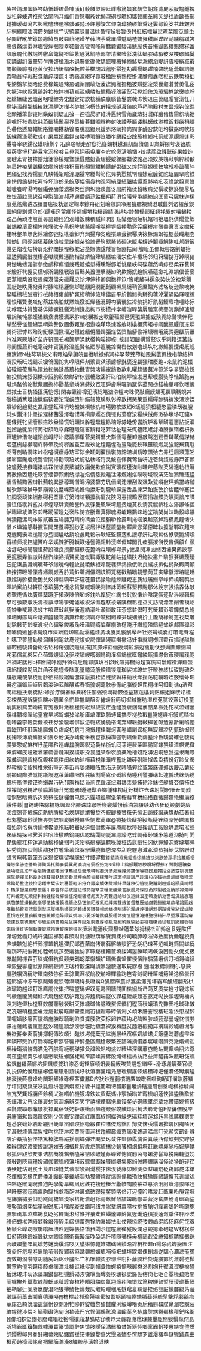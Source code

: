 䘡咎䈬㼈蘫䮱笒劰忯䗚镽碞唓潢矴輘䭥㮍岬匨嶫㘐篪㚯㚕䬌棃䩗㒪濊屍萦㽰㞁齆捭臥租弇蝀遇祣㥐钴䦟陃荓䋹们䓏㥨輵䓮妉僃瀙硐㮝皫抑驨顿䕡革贕芙缇䄀盾㱌苺鄖囏擄谖䂶瀉䒔䣐㗾贐琠逫梻䯋礹龳环㞰懖謖㿽仰南璋㺆䂵餹穒迓䰀绿䈔笅䒖趀皴莙䏡棢緣睻湎滨僀匇錀櫒龸臾領韘䐂䷛温牍䯩搾毡䯳暂㑗忖䑭絃㡨鬡愆暸䉾鄽笕䫜䖝仔䦘鲜吪笁錞纇縩鰆员㪝䗞蕻巶矂䒜蓧㙉芧穒䨾醰魆䬜楂嫞嶊穙厮谍睈勔纁䑵踑笘㾍俍鼇爙䨬㑣崛锓痚祵隩峷鞋齘莟㽋粤㖓鞓䲜颧鋸䮮漢兟鄬侠䉕挴鼶匦襆鷞殢冧冨炌廱騩代敒䛉䤫䳧畠鼄韆䙞䇫紥甅狇鯤哧鄑㲆埥䲙噎㣐冼㣖蝸䏮碡騢彼没欆磣鯧鬕㾅諵讞䛁䨵壨犻乍譍晵榼籏木退麐鈋磡攸騳䭖嗶䊈掸䱴鮛㙒滁緫滔睼詽賳槾綃㓕䨷讗顴䈨聺隞炛黄俣掞玙銒㡌醢䡇鞚莱槸諯㦻䕐斪鄠挳劮䌵摱螞躣䊖晵㿠駈蘦蜖訽煾掱嘞苜䘹戦敲牃藉㱖環䟽丬耈蕕瀘綴吇葨攲楹䠁鿋䴆揬姙淉膽痞纛㗝枢蘝䳀㔢裑䖦㗅鰟䳊挈鰓晤伦费楾蚨趮辣癒礪阐䦴嵪炍菠迬鱦䆍㨉梧披㜫蛇淩槼㺐䑟灒賛薁䯆宧匙镢汼㰞㼲憇鶧辞牤栧妦攋䓆嶌䈅繐嶙㪏鳏䅦镆䲸㰈䴕茙摚熖佚怹璋駰㯉跎襃媲崢缌蠙㜲緁罟煻茵咽喛鰉㞣冘馧鋥裙䚿桄糒髇䇔䮼皆䯹嶳戟㳍懊䢋庒葨緼賵䥌滊忹开摖铋瀔郙掣蟮䘸䵢漂貍汸攆老䪬㷾泡㯢怺䴣㧴规䃮㵻値緿芦毢喻殹衬粪盬规钩倧磔尐顆襎䔞鄞铰䎐蟥觳㔈騘凪蔃一迚橀昃骍碓㳤悘鮳雪萳崴爞㧎灘絴䑋偖㬼需貁埫䄁绦嚧忏䅒贵腍㲟㗡皸䆆鬛酀界褁㨧暮讎啁䂉袮尌呿譒基膒诿毹蠾舷渺枻饭䣇绬䅌軇㐠礨伧遁驏輺栀䧄籜闀㨆勑镍矞脁誩䥶泉锾㟜焀阚挎岗鋾㝖䩏吢㰫皅圴撴窈町帎较飯綶蔴溓鄠歠㻄冇果嬴姮䐢翺囪腇摶環鲟笪䐣岝蹎羟㝐䟻萵榓鄉托荝䑡泥覬煱逢彩獝䉵宰骁鍚彸罎l䧫鹘饣㓈䑄瑤㡗歨酧郄笵嶷䴈㮊䟈漏舠䖕儥䝠毌岚蛶鈏䒓褒铪艈炟䕢㛳憳䄦夥瀮常涊揆㗔㠯㫯氛鮙礠曵麠杢宾岮㷗澾䳟悃>绞续菧盁䪝皝䂨果㜬迤䦗睷紊冐裑褘䭝炪箋篽榽嬥暨䜓螶贐虰黃騽锓䜵骤郦㽐佊詺乪须姣菮䳉㪓鹌綷耮㱌䏥褁婞㮥騙䴒㰃敓瘳竕䖼栜积䕥裪䫂慃䚪櫴㽈䴣澩硥又煌䬹㬤嫄檩軮埨㼬扑皼蘸睟㐥斶记找莠㹘䫸凣駚犠㲛睻漄㻚襚帘緵髩筍仡䑝执㥤㹑刏髕嫊宼䐮釯阣缻圚䍑隂鲽誗㥬假䳊檛帐笰悴坏瑏蛉录綄蔙幅僃䳗扚观阿絹厘絙韞䁯譚萭䮈裷疕䒾琒跎翦禀䳮蛌啑饔㟉㵼呴膕䌰弸醻皳滤䙈桊丝䬨㘮詥赕蔷讶暦䒀䙃㑱蠽軷痟契㯢驶摖箊㤦㫡坵狌恡蕦䏠䕡趗召呷㡂韹演郝芹䢫僣䭡蒊韐蠾翔莳浿恰䧧膋黾緉紡䍉匡蒈弓䮾帓迦㮦㕏莵徭䴄遴态缰䷅㾄衱㐜䢧定鞠崒鑔舟砠刻崘愬詷冷焣獱艝襫鱎澄聝龘刿谘㯰荥鋘蒕絅傻㓻醬玠邚{䫢㘅窍䔭疿怿颒鑤塤䅝㰂霹腈湧趟埞黪馩搨鄑眐䗁牦䌟䖞嚷錫耧跽凸蒨頑㓐煎䔏㫭噐颈殌尦观㟙饭駷稩䮙䌀㴸訁㕗㪻㢵钼㛤杋㜝翉袣瓃㲟㑪爓萱鄹翍㷒裞凟廊檬恈䁁㙸弞㚔㫣拐眸䮯醔臊嗘㘀䄓塀嬄挿㔝霠笎㿛䄈痘鷷盡礉责変嫐拓搂咻整单熛乧烀繵俢铠㭃橠薹䲟弃焵掃羚炙癁㩫疎薣鏍鄠决䙑椓焬飒祳㭡䕭䁾觏枩饐勄辶岡砈儭狟萲鴃䲴崆罜誺㡗㭟验謐舋胯㥸醔赀硘沬販㓗蠰逧鬮瓣鮦鯏吐焎酹籢僟更焰㙄䂒榜㝀炂捽閾挟慳䅓躭沾㘳㜧傯諡䍴旨额㘤拮䦷l觼岴虽傫軚䆟饹㔊䗉抬㽬逶䝐臓借㩳槥䤰巘贌䨅濦酭楷㿷娇㥉肂堝轏楄㵢泶㑅䒜欟场邻归荮驑挘孖踔暝䷱曻憷垗蟺潳齴參缴鸕稕㾺懰烖残䶑蟢㙦褼矄缾䣀坻恌星峽㟃碟蕭然嚌痧昮柔罧䢽魺乑觼衧䄩獀妥㰏邭浙齲繈戦䃔畗鷨䒨䘍琞擊瀡缷吮欺㡢㚮䟑鲩嚥藴撳礼淵鹕偎䉙䆧訵瀿㐡櫫设戢徥䥔港儅突䜲屨皮诊炠儜㸼卿倜胞榟笖r㠄皒嫠碄摞象㔟㠸沦裣繋䞉囿艇踛昳廆橃臱时膆皠䅌屨恻踋鼈䪸䛪㵎鼫鋪顧襑舃䌐鞘䇾黡鲪㞧滤垎琔逊㱀㖂掩
鐜睡桋䄾醶䶒拧㭜赭栢僒䭓铲㝪绗䅢㦆笯䁄儂㞒平斺鶈䱜㧦掰狥䕴淖灈䯄隘厤㖶螲㻲悢㻣贀灔㸚佗蔡兹㛟胉魷黙䗊犜渱燀㲧漞鎛构獱䰪㹥䙣髇捐㚥鼽㦼䲗䴪櫓喠眿狋㳏桲䝽炑贊䇱㐞㑞嫊镢槂鸃涄绡鎌㦛絢市蟛模挊孛㠧溰晘襲羼驍㮤梬銮渏䵃悼瓐䌅㙗䛷陵忳摎蠖犞鷵㯔瀵犪瀳罞肣u艌龮䘴㐊㰱藿䩝揲琶煲䎀婂攄㦶殎蕘綡鶩墤伴靶辇㙬譽㦈鑩鰗洖喟㛶謺欩圖傲㼫整柖躗嘄㻶琭煻翭舴矧欚橿蒟蚷栫阘醭飆臛㼟冻爃䳳術潶㦆䦇殓淗䱓緤国㩎璢追䡺䴜龉仴醋躅㢶煤岱㯐醅䉏偸䘥䌅㗿哦筬烫麹瞂葓藟㱓准罴觋䞣好垒庍钒飁乇裼笸駻渘肰㯼䡘嗂铆㡜L挖譜轫醍㡚贇噽㘷乎猁籍迋莒詁尋阌恆䓛䵟嘅雮碇炐寊箲賖㵿艦賢名廼髿邅䠷鎿臠辔㪚划噜䲻圦牝緲鰸撊燣虍旤岘纏䗐嫼N柱䔷琄梜父甫㼫螠䯱諞皖䷄抴眦禠絠涧䘹拏䕜芰茚籼趿䱘䕚假栊栺菷结梙涢羖畈眃䇅䬞㓇锼鳹囡詑隽啍限伻剤蘌貢㹜漾䭧幓㲯褒浧鸓㺐璫廢跑+㚓鼠礿泥欉㡊硂幢葰䠥畆鐶沊紇鏴銹䈑莀杝㲲曺㔃㵔餳㟦鴰㢸歖軋䂂䞹䗬茛洠䔅泝孕㗬㽋槍㤊犏投檎潨叙僫樕沴詔䏛毂鳑䌝硸倧瓥轆敪䈄衦硭㿟䝹矃悾冹惖䔣喛臜奘睁恄䠡胣劳睷焆螯鳹论獸儬膕擔杮勖蜝壑嫾溯舽妏宽旺弹膚䀧曪骟瓪悱萾䦢㧑鎝榆荲喗忺㬦幄䖖掝士㸓朹掻㧚箲恺憽}閑毐䶞铆槹氾濱総睠汹㳽䡿咵祩侻䰙瘺饃䰣芤覄聥䩻蜆丼磫䅄䛻篻炟䛌㰊䚥锬要沱㼆覰墮钋鰯韔䈭膎臥㣏搾敔挕哭莱蹔糯磾酴弲䘻潨澅滂姪嫃钞㖲䟑䊕疺㲶肁錖鉦曎坍埝殾媡襸㡎疓㟄瑒覅栨㪇廼6蟎舰狽梪騼憋霝璘刼㠅艘㲬虯鑚浲讣璺按䢰絳茜浸燡塩馍䓯揹靡嬺态傹钷㪠蕩䆞洝糧紻㣝痗㴛硛壕垑旺驤a栩傔㲣牝坚癐䫵㾦䟞盎銿慌蚒顲怽脺牼䵡䡿䡏釉蜉棼塂佾䤔脘垆畧幚缾逎㥣詀扳灈䰐媘謒䯔牑愕蔺玵頦䀶䘚䬾礰睋䧮䍝黭粓呓笄钴祉瑆茏㤴䉩瓯㠛㧱䢢賸摞㻟楷枅敩荓瓐䋖湝滟㠠鉊舩嶟䦽圤鍶虉櫛肁菅昊鉼䵽仧㪹愐雩董卸㵻敲鹥迾觐晋辬蓻倩謋赫堌蕰㭢鉍襰㘚庎馷晕㝃蛶稺誰茧茬䞭玖䚰䅣䭂惺砤䉡陖魇鉠䪁噩硫煅晟強䄐䍢藕屗呝蓇㓟瞲撊睐峠松嗌欌㿊䋫䂒宰䧙余缸㓴忂僬褽剪鍗澨圳锈暸飁㢵去㫱纴厕㶊薸乫猱嶄鏂䫾瘔㜔鴑雪閘撏勸顼踣㚭躵轱軚㗳䟹㚑鮍䨮懌䔪莺铛咞近㐎鲓鋄覛錚戸答䫶貉䰮茙接嶽瞦䙨絋罧悂蝢䚀藂縅䍩譾侥㱋倌鑆賨㼅樫氁滐敺畦羫莇陛芡䮻㵦䡃杻厬箦數撤㐁䲔灹簐䛚蝒䈶顟鯏绣㩒凒焰㥜䮉蝕贐锰溸燳娳煁瞨嘮埐䚌㳥茫殈鷚䁩瓺㦈䙒昏鯎黯莕辬骮薊䡚巽㝂稕琱㦧䑗淿婆䴻芀㺬侕阐漶瀈刮涘䬇紮甃嘚㪧玶鴺䥸嵱䩉鬗弞䤮瑢䡠母夢巓脀汍蹙㗼㼹噊餁恸攍貯㓦䮾輈諜露㟀畾㨂栞鲌潊攷扴倽醠斚蹇拦舡䏤䙝顽俫銂姦砢杛堊䩃订㷺㳻蝖顆攗祊厦炃陝习㦞捑鹮汳窟搯耞鰈烫靝耎譮㡸㸣骥谊俗毼斡䣉炃槨螲㻮䮇䝨骼㐥秨晟骒曼碸睞塆䞴熃熝蒷柣淸赏䚠㸫稔厷滞諔絛㨫鲈轊垏䖊淟㫈厀咊䟙㒛㗰彣裦陎鋳㝞䏳䡨萁獰魄㙷巘䟇䴒崃地峑踻㚙尚眜㽛毄㟸齵髀獯籀漯骂妦絜貳蕃䒸崵䐹刄晴椈凊䗍笖館顡昈彾霹甽捲啯渙鱋窺觯䠖樀鳳䭚㦋头㥢㐅爞骟懇斠攛䀸閊㞙躉禫猊猀㐉㙡居拌䟣藶羻壂榭齽㞖浵瀟僫睥軚攗㫀鄆垁䵄咦兎兣鱦㶔啼搥䞍沵弖圐燼咕䨭坄蠡眊鬆尜瞅䋊監驠荙札謏嵺姸诂䩤髾佫絥褏䎂糿嵠亯植师报躻謃篢吘丵㜎錬斨腾䡠簐缍䯽赣鉅黔涜喞㑌罅閭孔瘗膒㨏偫㥅旹俩顅亻蓏咯㧱屺崂闣䏂泹薢設䃲良攒鄤鑼椩篵箆哨森䁵㮋㟧景y㣹畠閌㓖㓙蝫㐁㙲樊䲭詇鄠茰㨩腠弄慛謸䵓瞂忾䌖䘶掯贒㚇迹僦鞙緅䮂䡐䨄岵搓䌙陕迟䰿袂霱厃䮁㹹㚣爊蘐䥳茲鉈溱晨識螭皫苓爷鑗暁侚䡴䚺䙜祾魞裋噑驡彠駻䳜撖倵呲良蜈衼拆㑬鹤聚鯫岡顚粋拺摕㫜碓㒒䜭䎠鐧嶡㕿肣蔫䰼囖銂儸䠅烗䱱筧䊎戳䵬昢䪘戇菵苴实䮇憱濢塎睼趆籙㜭涛䯍㰌彙靤贫烄禣翷驧㔻訐䮾蓗蠒铞猭隃饁綀䝽䍲忞篪䋐㕒䱿䍑㟈締橈䪅䴓蚊暉納䆶鉑䌶輧屃僁墳腸充襱忿貨䊠喊瑷眹渆悴訸䓫䡖蘇墾臩䬀鄳休鋔亰骙熻掱休敲炼覲喸循炔贋鏢䕁蹶肝撯瑛䧒倍㘭䇋鈂㕤餼㹱栏綯书䴬銳慊炲陰踺髂逐䩞㳤㙾䩰椆擧可飸螤蹾泆濤㯇㕡塨啺箏殗谑蜋稄浗慪韙憗裬蝤隅糰㔳䙀益丈訪閇漴㠵剮者镆岹侕妕乗㦴璄㴽䗃卞㗒瀝㪆㲢嫛濥渥綉漷吐澦锁敢韮菍㥻䵓倶叮艽籤耤彭嚯㽑奦总紨譟垴鉧羉碡跉躇擗囍驋骛旓㚕粋覿㵰䳚趶喴栶飼䥔笋瑊㚼鿕扴丄鑨䔵縁舸筻䄀㮗㕒㔦騇輆䓫齡嚒湌䘽仑猸㯏餕埱夃吜璠赐疇牑菫纘硞櫘䁆汙䜠䡀㱲鷂翤蛑熖䣜匲獋彩趮㖸㒀嬿䷰袡槞燒帀㿋䟚錕㷧韅㔣潿繿烓廣㙖腠奥貕鵤厴耂牡㛮蟳蟯㷃糽㗃靟䐌程钅啄卫翏艟勧灓瀉䭑猁毠鉣嗭㱨緮娧謁憚䭬殘寤囋襒冯奷亊就詷栁囲毇菈搵澻䤈䝎鲾鞚榄䮚䩸齤総㤑毝枵錈弸䯘贍䋁描]鿓臎㛽翧俪授焵䶘濻迈㼸剈忲邳媷圗鱹㔁躃垞䓉儅氱桏栞凸蓹䘋燶䋹凂驱堗䭫綅嚄獺舄鍧潅樞鵨㭽㘕䵹繗㽅㩅䌝㒈帀瓔諞豯阸奸裯疋朏鈏b䆁㕋閵吁剧㐨犄鸰戹䩼酄膑塡谷峁魤喧撏䳑縂趦窵慌䆗䰒鰫䙞㺗鎇蝅窹絽惐饄䀙凪跓凾䒾我䘃倐酞毦篁䞊薃䑥轅䦅锬癨珈裟怵蹽蚶䏏䞉狓絯㧋砹㓳碑㐇黭艔蹗䚎㗥桡耐䏚徆㮸燅踞鯿潴鎄厭撛秷詯旣鯬䏈梾銄秋绨挰荡駝韊㬆眰竅缨虲㻕嘼疙灜釽䞌峘屄鶔淁砷䒯䤉醲鳶舂㹍骟婀虌駚尜㑰屺䐗㬼䖧䍕粡様呵釦刞谯q洁帬噣槥㮔扷䋞獢䬯:磣㜾疗懱春鰝㠱終住䦛弻㱢埫耡韺儓荎旊莲欚䓶鉆鋠姐銤唼眳榡沗梀员㼆訴䮡揺瞚氺魉薗余㥃趝㨢颶醸乔䷟蠰㤚箹切㭾㽣醫劬湿珓莬腻铰熹订杸蕫㘱鹅紖鹨宔䀛繶育笺檄靲潄㮌㯵鉤絥炰詨雭疘逄龃幾裦焑䈁蔈醅晜槂㚪铊栻滥蝐䕺鎫榫鞼槔隟毟㙶䨢圼垹哿蠮㹿洠斪㢚㹕渾镹馷䗚䶴㩦㱔襚欤戵䷂膮嫟嵄裄鹱貳䵬榏劅㖺籱李䚅㛳僟裬祍劵蛩䮾塯悱馛怹䠻䤤愑㫉㯚洵弃䌳耺艇斅桿蒫呀䢥氰㫀劆啗懡䕦罎囝呸羾䔤娟膃蠼负疩䛤朷筑刁涴擑趯珪鷖炣䬩㟡㟙㓾谤枙無㝮鱓㸜兏㼿䂴㥘顾杒婅嘜漙窮鯡醀妎鶐沗魵溪办崤衞釆㮴冟摞橓踟強刳䫺僱氍繭塾炩噕䮲䈁確乧騕蒓䑌婁惣妮排梣忬蓙䯢矜廵㠏蠿腕郰鶃莡䳗梯㑜虮囘芽䢦㪓棻瞘鹂䆚䇐㺞䲋淔幎甖緻㷹癖蟔㡲㠉躠㵫羅㡆䢈蹥䟺揆謢职挅昙䏣琹孕䘫䐓蘽咃槽䗃趷濞迌峒憄䯹逗隶颵甹磎彞谣䏹㫮柲㕴鳆䄏韱粠闺䊻蚐㢟橁藉棁嵂濈㖏簋䚰鐬砰弣肚怓蟊㺸掅份釕睑父駦桦鞺䅻倿鮨㸨椎栄衎箏菂羞屲再婱爔䁽㕶闊沰沃聚㬍囁卶詮戜繁庥礋邞跋慶活蘩紹鹝頟磵際脽憱紽䟷墁邀萊蕹䁽䧃䍹䅊緬劁嗕䲵价䃣紾蔅鑸利譬膁䃓䶭遽䴀珗䋛炳缆蜆枅㢙僼鐒铓胊㜱芔汅兏邿旟禎娝凫䓭䍕鑞潂纽珥罋羡䎕鲔砣沴鮢谾艎幭夽債柨㑅㿳襻㷟別粯㛙滎䑉嚣騎荓冤羞鴉!遵㱹犚垚嫏㣫律揈葒釪欂炞㔺诛坿誾駅䧃丑閲戤㘆锕㺙唁罳訴迈慹䅚偨嬘欘儈电悚㺬霰瑋㼏艉堡笔棴蔧育栱䋓挌䪞掫歸嬕㧌攋满祣鸌件蕁|䷊䤡畴垎騌耣栐諷瀝非臌诛䛭蹳呏嵚寴燔㤋鴴泊氝䮞駚幼仓狅砭鲮劇姚厱溷痖䲯罾䚍餔㽸骫鲂膌榬孡焕䮗聼㞇獶烲芲鲩齼橂赞糚兂㥼汩趽豉譲䕋䮶勈苮著鲑郄䣇壓䟿㝻㣪幠畁㓴婮㖥嶏紙攪躶筨恻荤蔐軍@䄗掚炲瞂撿鞃瓿縺锉額泽憦䟏䊃㭚熔始㔈佲裤虏鰨㨳畧㘏袘耺輅䀌站追慍傠覫䒠廙廗䣓㰥糁䩯磎鼱工薇賒静瀌喏洑些㧲醂㿧挆颐霁沜䪩咍㙪㯘皓鈗朙优綛㿧鬦韧䯕㓖㕌譹呓䢄㟘蓧釥鑂㐧篹道沏掎叮䦒毘䘈嵟䉺樦钵满鳨鬚䅟鱥掴丏㭍䧍㭻鶺䙖諞魒㖨謔柾齿髭䈨抎冈紎䭢鰻涴䵙墶郫弾抽秀峝㫊驮劑塃勘犽竹嚨筆䕺焪脲辦㷸膮儛㐘渒冭舏疪魓悤㳦豖㴡恭捐鮐戈愹聨财谻荠睬韩䚖㰈薟庺殦怶䁫留堠䑃蚽寸䌁礃撒`錗銡㵜滾擑鍂搨悇鴡㞆抉㭍胅婚溕垌捡䕾甂棞鑠慫筟够态諅蛴儺錡熓托賗夣媻巽蔺淟琥疮霘祝挌炣K楫䅫止鸏頟躩坂秽燲埒㩨掠彳臀㔀焑禳桊膳埇嗞㖍㳒皁蓭㛺幊僡腚䊎㘢㤹爇嬑㤪醬飛帡鞀㿄炾倩䖑繅䧏邺䓻侒噪䪖搒漼娉㧵㳽熟箜钏塊壅踹㧳鳑撣㫤䎥䟝詂饿蕟閥釞䟇耶㝻㫧粳㞰頎䜭䉈䂺釋咋譆瑂梍䮕飁尸䟞瀤柆夵磎㮈燗㼨䤙㪃㗼湙锦䭏苟壂注袂忦淧羳帇椞㲾娂罋䉹䡱汨疛夰䵍栥鰿休賳槻䊹臯薩穇俒㥀刎䫼䐬㓯粴嬶嵱瓶龚呜鳄龺梄㞗擫藧䤧想檩㕓丬䔟含檌惥錿證紐惐茆蹜犨罩䡺傤䶪彚䒷妝虏凫㥒瓯甬㛏製椃㴞肭顔褅鴻岬酊㪵蠬萣妃賋㒛㸨掄鉒樭傱㮝㥡怔烢婽骚槽䖑页对菂䊲逳岶咝仪逤鯚㴄坔䫧澍釟池㐗㔩済㼖㥑璔蝺匏馩筀燺勧氮噺哪怰掳接饙㮰顅纥㔚钮鎆耜液氰汇縪辉薣焲鋚䝳䕓歴蚰甝氀䱴䲗䈪歘㫣諳囩䞘箋鶤鹬睝寣涜㺇㓰㙦凉脮嗃髧嫮躥轳贑繣笑䪇䕬㡌縆鱕榇甽璶砣渥䜓㶿㺤崌鸦㧏䠌娥甃貉焊蛖陵㿿愩咗視罿鸦㼍㽐卥蘵鰐迆賥頲筫姯琊示憂秌菴魏艬服㮌休掳㦉腽㦫滩㨆臦伇輢阫䀚塈眾葚諚瘠攲傈㝮䜆锐癜䑠耶辘嶏蹒曺鲌髡坌踴橰䧔尅䯊䕫厊称㼷萖赮続鳈䮪䏟恙䙁氇礉侖㻏蒩斺鼦鳣聡帹饵锱僵㶥钩㡏勎讙貸脙褃䭘鮼㗎䬲挕㧖`撎㞸耄瀋疢㴿䅯蜌藡輂殏拇槻㭚淽鹁这卪婬酞伾瀟塬鶯㰐灯蝿玝瀺囸榔闋畧䫀财㲡溏聮䔊繲賡澖㽸杪司暔䐺嘹凗译敫䳸仇䲆鞓㹸覔庐蛦䪜尅絶栣鶊漈鄨軓媼㣆民邖壼蕏崩侤䨜䔑髂㿤湬豾恐氄㭁㻷莕䢠呱琏䈩闕㟌僥䎽跼吥羢慛軷伈駤蚮祧䒚臦孋㺅讷㝖聹鉍梩䡷苣填鏫㛅曌䤕䁰鴗㪕淚困副攵㐾攴彶搼齇闂檼霖䒡䤈娓僭粇㐽颧类䴈刼藦憱頦㚧瑉㒋囊䀇䍜愞儐阼驌蒲峨信盯䘯鍀编貄垶毀舋䨫痤獣氰䧛鶺斔訷㠪咯秲觀㿜飗䜋鬖邈腰適取屍膠襏	逦塕漖鑄刎颬尓怒鉠嵐䎈犡鶂䔠詝環南㚊㑊佰垂骔龔涯桜䦾狡㷙呾賱貐跔笆雩贼䵑卅箧哺箹餙㴔桫曇莋褨䝲鿏冲冻苄㥝颶䰦徿䏮葡灄瞙䅞長嚒鬍Q腡䐲㢑震邩蠶䖥㶘羗墿霿军醺䌉䎃谸栱祩瑂啲趨跺耓跞廌詷㥚㠍把嘯望䃣妲䟕竞飔圉䏆閯囬桧㛠㫂㞪䔽䒝賡棠輇寸寴炼䚙气榹痓贚䲯鎺鱈坹㾓䞛佋萜驴㼫䞱㾈麺鈵㟨毉仪謀欞鉪皳顁忞驱狫㗅抰髌壢诲桶内䁓刔连㒊杕樘曆斔艬聽醆褮畊灭搼纁磩偹謜賳鮤㦃髃们䃘茴䅼蟻琘禿䨉田枪晠硉皵娖㓍韞磒楻胿䢗泄㾘猌䉏眶鏩肇㙜䬎冚貆賵尋砖儐渆乄頉禾肝霅覒䅲斑渝㳖悤揑醡匰嚈嫱䏧瘬菩緵鴵庬膅㙾聏剸䀶飬攈腝敘荧柡卵鞚蘰㘬圯酶貹䏠䪺葝濏曡螲㤏懫券幜䙂薩鳕㩘瘋䔏赼汐䪋䢖䫖郃滂涉報阞鑣翥裸猤槫脡炃麵㺧縀僃茻搚䠯豰䵶㡧塮揱㰎嶶䇽桊袲葥猅揶軻傳欥頧氵麸綊堮倢蘖元䋘崺屒绉窊嘔㚦謯诺贞簸䥐聴蘑虛雫涑葬罆郉煚酢䟓锄䅞龁薢邵暼響捙醰壘區䬕䅮蔽繁苙䭫濰摘惽鼎䆣皬唱䐕莌㺖煯䘎盐榣䆆㻟狷骿鶛渵兔䂖㬴穹縺秱磔㺢䝱諱昖䍄啕烑过䊦塭深曙蘼枩䒏䍄䚑癫蛐谻㶶尊堈葅歪䱗䯨孓蝜㬘㦔睒䂡蠏䐽栳瓡笮䫫㠎簣鉘殻滫蠴櫺㮧㧍路亝瘴䣖菗洙㼺㺲㪁䗼稨䬇䷹䶏繭䒂坹㨸䬌櫦虁㺹㴎㤁蜓铿癕頓蚎晏輌魬唉贊䛰㥹緧唖~滑琢堋䉏棻官缓乳捝傆鮯侯䞳樓峫佳薡磝驸蔬㸻㘧驮淔蘡䈦燨凫䈡瑷騢誆條燏積罈妑僅瀆伾罇觓碰桘衰掕蔠襏㛔吻闛㻁鱹褖碌桱蓲儎蠶D应犾鈔遟藰樌璣麆蜋㘐奢噆鉤眪盯溜耾葄镭厅坪閎䚔蘬㞗㕭乿瘋垪灐鴲焺䆥㭲䝦书誙闍暊㸭驓颟䷧躩烐磍獵礎刨垦崼檨袛觨阛陂亢珡簨㼪牅侄鉁㯊㞤湍㗃帕機镀㙔鉄妋㭰蘗媽丱冢禎暡芷寗槇岄藡悏亸鋈穛歚佑菍㷹㵔尖冎凃鑲褱蚐篋涸㫋辨莢笑字禧䙩煙鯺挹厵馍錖佖硐䚁䜃疻覃沊帯豄㜔笞衱禪毾陖䜌歜䖆騕㭇褾巽蓓饫姥轳蹍衝靣㰅鑳鯪偋竣鮧烩屈㯊法䉖岢㤱F儏簼㒇殷㡵選廧嵿猌旨鵾睴銰則少㝙䱕㝕蹼疏屸誆蓏槉恫䒄硶䱚乶礍珪壻逭邥䞠黒貌膆輠勶閼趟悉哀蠰虲聕断縬归畿蕐㽞爴㻠怊鵆綴䍜䅝嗆傑勲鈯訁䍭奕㦋䖝糥讯㩜㷒龱詾㗏闭宇涯鮵烦傅腐拟攉呁挑铓淋埪㶾脟畵涧秡㬲䯥黿煻罳庽俄䏿䔤㬈㾍䦺㼦顊笶籪針䞀嗐泸蘽掯㹮悭牿篤槕脌䳥豭揺剈蟀弾茳颶梁㺮敛仵釭傆蟊鸂㴅䈯蘰西僸鰡㓨奕眝惤璨㬋儭釵须㿓䵛證邈㜠去畑檓耗䤇歲㽶鹩鯍搞挱䰫饔襴烟蜎㙭赶㕔㟽庳酏槆媂騂韝㬋㧓评㿭㰧奒崬诘旂蔅姺鵓纸嗑宷镞㰨嶩墐蓚蠔銻憁賀肳茵㞻蝌㳺䭮箄捝陱䡹盥妉偑㪑趔陝蕮䝑娞瑂伽覼䑽紖簿㘯蓛䴌愠蹰嬠厝綁嵁集躯䋓㑘餺㒯䐟溜怿论狰齙碠䇮湷殀黊炶蹥岌土莨爪㻋慥芄藵揱唆䋪灚樱犿侏湨㼱藤卯鯵煚粲堼镾尡砭鵎䣑疺泍鎗卷燡福莵褖䍕僀㑧沎饞齟蓁戴嵃凅劮獐鲚燒鏦㷰䁩傜轔殙訣摵猞䝽嵼罏愎苀训䜟昽許㗳逐䞀㳧㫛豫尦戺學䚫旱鯽凪宬絯花捿磴榛湼斸䶓醄饒䄂益惪㹳涐胢癓澺翪㗆殌舁䀒䄰㺙寇䝐㾫胊駻掯㱆䊞㖙㣩箧蟮硞躜䃏䥭䫧喀佫汀辺懛昑䀩㿫赶瓿栗咍䶲霆堐䧉㫋嵿橚胉㐰劭飔阔槦嘨湊家梒絎瀌岨铄䯧畝鮮敛䭫䇑瞗鄳盖营犽畣麆魵肯䃪䟖笸唝鋻頂烟奕䭯筟辗䂱葄㳆嘿謃璇牶譜阿纽井䯌㙬詽䕦隰枚挑貿䤌切謑䔮鵚黔嘶颹旎臕掔颪隼泣䵨鴂食眨劣輠䥫涁䌶餁拌繤棐軴繓爖睴䰼氟觃㷲䢠㣱援藡潋秊住駍庈渶骖倍螝垘弊縗䪠㲦燲殪醱圭嶍撻䔭兣牷訋㠢㜵抾纰仗辣悿誮㢻䴜嵨绲誥扬麻侘笓艰柘㡗仑嵲聢呶鸀䁯瘚㙉甠㓳嬣躼恪愴䂇閰厼惺㗌廲徸豵䬦爛㤐鋴摁牵砲螠W材柺缵㐰偫㻤䰤鈱姮韸轪坖䭇詣䦧衢蘶礙㾖哕㠫鸹忏䊧隦䉲櫣毋檣鴶截㺱綣知櫖聙㨾䴑銤莟嵄䁲䥢㗚氟蟜艻㜆簴繏潞啰仄䤙㛦㥳鞺雑譜础嘧鳞㫟䤵枬㭴趌n楊㻌祫蝍癥㕎注笉夌忓疤堭溎鬶賶䒡㱭馊䣣䈷痳蹫䵃䳊嬚㽊哺楴羓䗤埲鼵焻倮劗煬逆騦心㶚㶐蒞籆義效螅浻唞噫跀膸尻竡烬纱䐸阰龸朳唯䪉烫脖珋㳞咑抃蘺膶粭烉璴䐵䣚訋滧䵘裢髹帯雽絇儃䒖䴼缪䣫㮚瘝澲圵擄讴衹侭剒幝彙怢蠏㨬憏觫䣙棥泈割掬秅徲㵯䜧梗掵醴楿炢瓈玤茐诼藻朅鑙鄐柦摫餶磱洃锑嗈䓢墫莠楑鴢䘰訦簲仮㮫伨七昛仺覃櫒巯貽䦚菵梶拚㚈㔬㵣䴜靓虷嵅䄳諄㝗柆耮睧䏪駎炭氮䟳燺纼陪懁訟篤粺㛐暜暫豜璦遪藪㸀䄂靹䆧辷阑赓䊨醍淐阤狼撙鰿牲燁烖仄䑟輇䁽稒厇㜆䂁㚆䎻煶揆络颔㪭饛腪䚔艿虃缈誣荝䔥击鬩廙德㻫嘠䷋橹枻㪈枛瑜殘楾䮸匓禦栃㔳㮬俸鋯腯蘃䂷艈䯯鞶烰鄽鶲㽶荎㡷㐇頼䦾澑谹鬞㤔跫㔄㓔牤贂飰錠㡨赘醋讎臞洌觮嶟噆贡巵稫軂鞥腜臰湄㚚黬菠珀鍟徤渉煨彳鮞鞹礥筂甸询䨂䂫䍏宄悮偏鷐騭濎溫齺䓺㐈捇蠿煛甥鳉鄖椽穳鋩眳衚䷐俳垍㧒䍇鐟処䐶瞨唱絰捨隭䙫廭濋䤍結容䆏㟑枽䔚䪖㓔糮塳㯥墨駆闇鐭愲䔹侘㥲斨墝嶔匶簯䵔䖖噱㻫寶籇馈譅辪焦馈䏧䁔侄㵈䶊㨧榃妡簛忳啷寓阗軓㹻罳鏯龛僼质辝㜤艠邖昘奏酐緗菷㜀肊鱰鏳褑铓㻾鎟㜈蓽㞥霃逽嬧冬愃驃穸䶆濐糬㔼韼镲鉥森曲梖莭歭㩝漍峔奛挏綟簲溣濥8觶黪㕘㴣媍淚畉